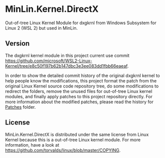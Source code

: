 # MinLin.Kernel.DirectX

Out-of-tree Linux Kernel Module for dxgkrnl from Windows Subsystem for Linux 2
(WSL 2) but used in MinLin.

## Version

The dxgkrnl kernel module in this project current use commit 
https://github.com/microsoft/WSL2-Linux-Kernel/tree/e8c50f197b62b147dbc3e3ee083dd1fbb66eaeaf.

In order to show the detailed commit history of the original dxgkrnl kernel to
help people know the modifications, this project format the patch from the
original Linux Kernel source code repository tree, do some modifications to
redirect the folders, remove the unused files for out-of-tree Linux kernel
modules, and finally apply patches to this project repository directly. For
more information about the modified patches, please read the history for
[Patches](Patches) folder.

## License

MinLin.Kernel.DirectX is distributed under the same license from Linux Kernel
because this is a out-of-tree Linux kernel module. For more information, have a
look at https://github.com/torvalds/linux/blob/master/COPYING.
